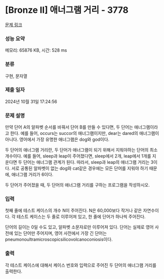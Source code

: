 # [Bronze II] 애너그램 거리 - 3778 

[문제 링크](https://www.acmicpc.net/problem/3778) 

### 성능 요약

메모리: 65876 KB, 시간: 528 ms

### 분류

구현, 문자열

### 제출 일자

2024년 10월 31일 17:24:56

### 문제 설명

<p>
	만약 단어 A의 알파벳 순서를 바꿔서 단어 B를 만들 수 있다면, 두 단어는 애너그램이라고 한다. 예를 들어, occurs는 succor의 애너그램이지만, dear는 dared의 애너그램이 아니다. 영어에서 가장 유명한 애너그램은 dog와 god이다.</p>

<p>
	두 단어의 애너그램 거리란, 두 단어가 애너그램이 되기 위해서 지워야하는 단어의 최소 개수이다. 예를 들어, sleep과 leap이 주어졌다면, sleep에서 2개, leap에서 1개를 지운다면 두 단어는 애너그램 관계가 된다. 따라서, sleep과 leap의 애너그램 거리는 3이다. 서로 공통된 알파벳이 없는 dog와 cat같은 경우에는 모든 단어를 지워야 하기 때문에, 애너그램 거리가 6이다.</p>

<p>
	두 단어가 주어졌을 때, 두 단어의 애너그램 거리를 구하는 프로그램을 작성하시오.</p>

### 입력 

 <p>
	첫째 줄에 테스트 케이스의 개수 N이 주어진다. N은 60,000보다 작거나 같은 자연수이다. 각 테스트 케이스는 두 줄로 이루어져 있고, 한 줄에 단어가 하나씩 주어진다.</p>

<p>
	단어의 길이는 0일 수도 있고, 알파벳 소문자로만 이루어져 있다. 단어는 실제로 영어 사전에 있는 단어만 주어지며, 영어 사전에서 가장 긴 단어는 pneumonoultramicroscopicsilicovolcanoconiosis이다.</p>

### 출력 

 <p>
	각 테스트 케이스에 대해서 케이스 번호와 입력으로 주어진 두 단어의 애너그램 거리를 출력한다.</p>

